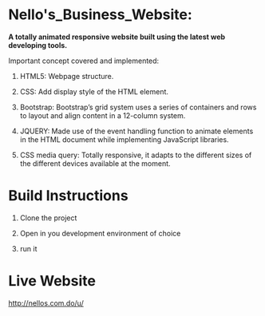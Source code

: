 


<h1>   Nello's_Business_Website: </h1> 
 
**A totally animated responsive website built using the latest web developing tools.**
 
Important concept covered and implemented:

1. HTML5: Webpage structure. 

2. CSS: Add display style of the HTML element.

3. Bootstrap: Bootstrap’s grid system uses a series of containers and rows to layout and align content in a 12-column system.

4. JQUERY: Made use of the event handling function to animate elements in the HTML document while implementing JavaScript libraries.  

5. CSS media query: Totally responsive, it adapts to the different sizes of the different devices available at the moment. 

<h1>Build Instructions</h1>

1. Clone the project

2. Open in you development environment of choice

3. run it

<h1>Live Website</h1>

http://nellos.com.do/u/
